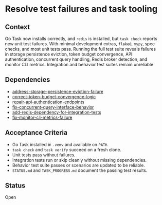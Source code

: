 # Resolve test failures and task tooling

## Context
 Go Task now installs correctly, and `redis` is installed, but `task check`
 reports new unit test failures. With minimal development extras, `flake8`,
 `mypy`, spec checks, and most unit tests pass. Running the full test suite
 reveals failures in storage persistence eviction, token budget convergence,
 API authentication, concurrent query handling, Redis broker detection, and
 monitor CLI metrics. Integration and behavior test suites remain unreliable.

## Dependencies

- [address-storage-persistence-eviction-failure](archive/address-storage-persistence-eviction-failure.md)
- [correct-token-budget-convergence-logic](correct-token-budget-convergence-logic.md)
- [repair-api-authentication-endpoints](repair-api-authentication-endpoints.md)
- [fix-concurrent-query-interface-behavior](archive/fix-concurrent-query-interface-behavior.md)
- [add-redis-dependency-for-integration-tests](add-redis-dependency-for-integration-tests.md)
- [fix-monitor-cli-metrics-failure](fix-monitor-cli-metrics-failure.md)

## Acceptance Criteria
- Go Task installed in `.venv` and available on `PATH`.
- `task check` and `task verify` succeed on a fresh clone.
- Unit tests pass without failures.
- Integration tests run or skip cleanly without missing dependencies.
- Behavior test suite passes or scenarios are updated to be reliable.
- `STATUS.md` and `TASK_PROGRESS.md` document the passing test results.

## Status
Open
